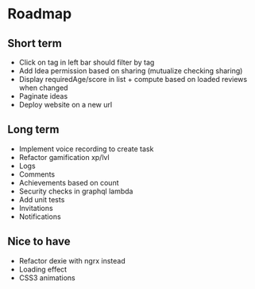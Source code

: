 Roadmap
=======

Short term
----------

- Click on tag in left bar should filter by tag
- Add Idea permission based on sharing (mutualize checking sharing)
- Display requiredAge/score in list + compute based on loaded reviews when changed
- Paginate ideas
- Deploy website on a new url

Long term
---------

- Implement voice recording to create task
- Refactor gamification xp/lvl
- Logs
- Comments
- Achievements based on count
- Security checks in graphql lambda
- Add unit tests
- Invitations
- Notifications

Nice to have
------------

- Refactor dexie with ngrx instead
- Loading effect
- CSS3 animations
